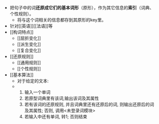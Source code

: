 - 把句子中的词**还原成它们的基本词形**（原形），作为其它信息的**索引**（词典、个性规则）。
	- 将与这个词相关的信息都存到其原形的key里。
- 针对[[英语]][[法语]]等
- [[构词特点]]
	- [[屈折变化]]
	- [[派生变化]]
	- [[复合变化]]
- [[还原规则]]
	- [[通用规则]]
	- [[个性规则]]
- [[基本算法]]
	- 对于给定的文本:
	- 1. 输入一个单词
	  2. 若原型词典里有该词,输出该词及其属性
	  3. 若有该词的还原规则, 并且词典里还有还原后的词, 则输出还原后的词及其属性; 否则, 调用<未登录词模块>
	  4. 若输入中还有单词, 转1; 否则结束
